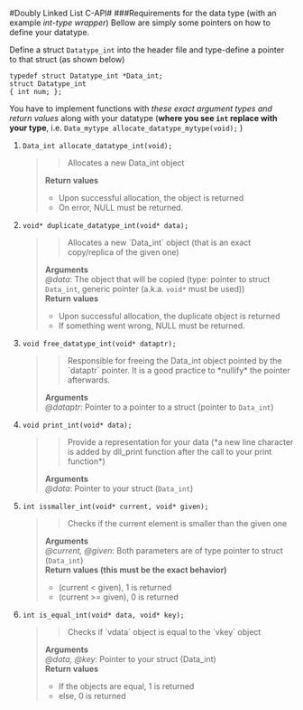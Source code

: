 #Doubly Linked List C-API#
###Requirements for the data type (with an example *int-type wrapper*) 
Bellow are simply some pointers on how to define your datatype.  

Define a struct `Datatype_int` into the header file and type-define a pointer to that struct (as shown below)
  
```
typedef struct Datatype_int *Data_int;  
struct Datatype_int  
{ int num; };
```
You have to implement functions with *these exact argument types and return values* along with your datatype (**where you see `int` replace with your type**, i.e. `Data_mytype allocate_datatype_mytype(void);` )

1. `Data_int allocate_datatype_int(void);`   
    <blockquote>
    <blockquote> Allocates a new Data_int object</blockquote>  

    **Return values**  
    - Upon successful allocation, the object is returned  
    - On error, NULL must be returned.  
    </blockquote>  

2. `void* duplicate_datatype_int(void* data);`  
    <blockquote>
    <blockquote> Allocates a new `Data_int` object (that is an exact copy/replica of the given one)</blockquote>  

    **Arguments**  
        *@data*: The object that will be copied (type: pointer to struct `Data_int`, generic pointer (a.k.a. `void*` must be used))  
    **Return values**  
    - Upon successful allocation, the duplicate object is returned  
    - If something went wrong, NULL must be returned.  
    </blockquote>  
  
3. `void free_datatype_int(void* dataptr);`  
    <blockquote>
    <blockquote> Responsible for freeing the Data_int object pointed by the `dataptr` pointer. It is a good practice to *nullify* the pointer afterwards.</blockquote>   
    
    **Arguments**  
        *@dataptr*: Pointer to a pointer to a struct (pointer to `Data_int`) 
    </blockquote>  
  
4. `void print_int(void* data);`
    <blockquote>
    <blockquote> Provide a representation for your data (*a new line character is added by dll_print function after the call to your print function*)</blockquote>  

    **Arguments**  
        *@data*: Pointer to your struct (`Data_int`)  
    </blockquote>  
    
5. `int issmaller_int(void* current, void* given);`
    <blockquote>
    <blockquote> Checks if the current element is smaller than the given one</blockquote>  

    **Arguments**  
        *@current, @given*: Both parameters are of type pointer to struct (`Data_int`)  
    **Return values (this must be the exact behavior)**
    - (current < given), 1 is returned
    - (current >= given), 0 is returned  
    </blockquote>  
  
6. `int is_equal_int(void* data, void* key);`
    <blockquote>
    <blockquote> Checks if `vdata` object is equal to the `vkey` object</blockquote>  

    **Arguments**  
        *@data, @key*: Pointer to your struct (Data_int)  
    **Return values**
    - If the objects are equal, 1 is returned
    - else, 0 is returned
    </blockquote>  
